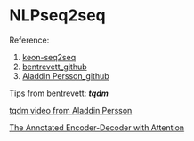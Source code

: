 # NLPseq2seq

Reference:
1. [keon-seq2seq](https://github.com/keon/seq2seq)
2. [bentrevett_github](https://github.com/bentrevett/pytorch-seq2seq)
3. [Aladdin Persson_github](https://github.com/aladdinpersson/Machine-Learning-Collection/tree/master/ML/Pytorch/more_advanced)

Tips from bentrevett:
 ***tqdm***

[tqdm video from Aladdin Persson](https://www.youtube.com/watch?v=RKHopFfbPao)


[The Annotated Encoder-Decoder with Attention](https://bastings.github.io/annotated_encoder_decoder/)